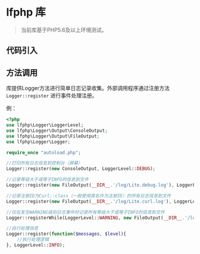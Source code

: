 # lfphp 库
> 当前库基于PHP5.6及以上环境测试。

## 代码引入

## 方法调用
库提供Logger方法进行简单日志记录收集。外部调用程序通过注册方法 ```Logger::register``` 进行事件处理注册。

例：

```php
<?php
use lfphp\Logger\LoggerLevel;
use lfphp\Logger\Output\ConsoleOutput;
use lfphp\Logger\Output\FileOutput;
use lfphp\Logger\Logger;

require_once "autoload.php";

//打印所有日志信息到控制台（屏幕）
Logger::register(new ConsoleOutput, LoggerLevel::DEBUG);

//记录等级大于或等于INFO的信息到文件
Logger::register(new FileOutput(__DIR__.'/log/Lite.debug.log'), LoggerLevel::INFO);

//记录注册ID为Curl::class（一般使用类名作为注册ID）的所有日志信息到文件
Logger::register(new FileOutput(__DIR__.'/log/Lite.curl.log'), LoggerLevel::DEBUG, MyClass::class);

//仅在发生WARNING级别日志事件时记录所有等级大于或等于INFO的信息到文件
Logger::registerWhile(LoggerLevel::WARNING, new FileOutput(__DIR__.'/log/Lite.error.log'), LoggerLevel::INFO);

//自行处理信息
Logger::register(function($messages, $level){
	//执行处理逻辑
}, LoggerLevel::INFO);
```

